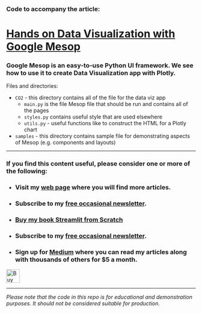 ### Code to accompany the article:


# [Hands on Data Visualization with Google Mesop](https://datavizandai.github.io/2024/10/26/atavizmesop.html) 

### Google Mesop is an easy-to-use Python UI framework. We see how to use it to create Data Visualization app with Plotly.

Files and directories:

- ``CO2`` - this directory contains all of the file for the data viz app
    - ``main.py`` is the file Mesop file that should be run and contains all of the pages
    - ``styles.py`` contains useful style that are used elsewhere
    - ``utils.py`` - useful functions like to construct the HTML for a Plotly chart
- ``samples`` - this directory contains sample file for demonstrating aspects of Mesop (e.g. components and layouts)

---
### If you find this content useful, please consider one or more of the following:

-  ### Visit my [web page](alanjones2.github.io) where you will find more articles.
- ### Subscribe to my [free occasional newsletter](https://technofile.substack.com/).
-  ### [Buy my book Streamlit from Scratch](https://alanjones2.github.io/streamlitfromscratch/)
-  ### Subscribe to my [free occasional newsletter](https://technofile.substack.com/).

-  ### Sign up for [Medium](https://medium.com/@alan-jones) where you can read my articles along with thousands of others for $5 a month.  

<a href='https://ko-fi.com/M4M64THKG' target='_blank'><img height='36' style='border:0px;height:36px;' src='https://storage.ko-fi.com/cdn/kofi2.png?v=3' border='0' alt='Buy Me a Coffee at ko-fi.com' /></a>

---

_Please note that the code in this repo is for educational and demonstration purposes. It should not be considered suitable for production._
